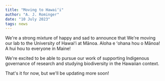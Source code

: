 ```yaml
---
title: "Moving to Hawaiʻi"
author: "A. J. Rominger"
date: "10 July 2023"
tags: news
---
```


We're a strong mixture of happy and sad to announce that We're moving our lab to the University of Hawaiʻi at Mānoa.  Aloha e ʻohana hou o Mānoa!  A hui hou to everyone in Maine!

We're excited to be able to pursue our work of supporting Indigenous governance of research and studying biodiversity in the Hawaiian context.

That's it for now, but we'll be updating more soon!
